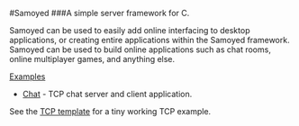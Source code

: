 #Samoyed
###A simple server framework for C.

Samoyed can be used to easily add online interfacing to desktop applications, or creating entire applications within the Samoyed framework. Samoyed can be used to build online applications such as chat rooms, online multiplayer games, and anything else.

[Examples](examples/)
- [Chat](examples/Chat) - TCP chat server and client application.

See the [TCP template](src/tcp-template.c) for a tiny working TCP example.
